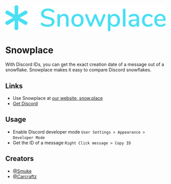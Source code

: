 <div align="center">
    <a href="https://snow.place">
        <img src="snowplace_logo.svg" alt="Snowplace Logo" width="600px" />
    </a>
</div>

# Snowplace

With Discord IDs, you can get the exact creation date of a message out of a snowflake. Snowplace makes it easy to compare Discord snowflakes.


## Links

- Use Snowplace at [our website, snow.place](https://snow.place)
- [Get Discord](https://discord.com/)

## Usage

- Enable Discord developer mode
``User Settings > Appearance > Developer Mode``
- Get the ID of a message 
```Right Click message > Copy ID```

## Creators

- [@Smuke](https://github.com/Smuke)
- [@Carcraftz](https://github.com/Carcraftz)